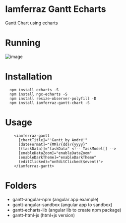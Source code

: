 # Iamferraz Gantt Echarts
Gantt Chart using echarts

# Running
![image](https://user-images.githubusercontent.com/1164677/111841394-ace7ff00-88dc-11eb-8fea-8edb1e69f4ec.png)

# Installation
```
  npm install echarts -S
  npm install ngx-echarts -S
  npm install resize-observer-polyfill -D
  npm install iamferraz-gantt-chart -S
```

# Usage
```
    <iamferraz-gantt 
      [chartTitle]="'Gantt by André'" 
      [dateFormat]="{MM}/{dd}/{yyyy}" 
      [(taskData)]="taskData" <!-- TaskModel[] -->
      [enableDataZoom]="enableDataZoom" 
      [enableDarkTheme]="enableDarkTheme" 
      (editClicked)="onEditClicked($event)"> 
    </iamferraz-gantt>
```

# Folders
- gantt-angular-npm (angular app example)
- gantt-angular-sandbox (angular app to sandbox)
- gantt-echarts-lib (angular lib to create npm package)
- gantt-html-js (html+js version)


